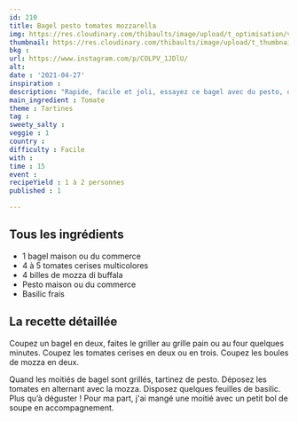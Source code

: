 ```yaml
---
id: 210
title: Bagel pesto tomates mozzarella
img: https://res.cloudinary.com/thibaults/image/upload/t_optimisation/v1619548172/Recipes/20210427_bagel_pesto_tomates.jpg
thumbnail: https://res.cloudinary.com/thibaults/image/upload/t_thumbnail_josie/v1619548172/Recipes/20210427_bagel_pesto_tomates.jpg
bkg : 
url: https://www.instagram.com/p/COLPV_1JDlU/
alt: 
date : '2021-04-27'
inspiration : 
description: "Rapide, facile et joli, essayez ce bagel avec du pesto, de la tomate et de la mozza !"
main_ingredient : Tomate
theme : Tartines
tag : 
sweety_salty : 
veggie : 1
country : 
difficulty : Facile
with : 
time : 15
event :
recipeYield : 1 à 2 personnes
published : 1

---
```


## Tous les ingrédients
 - 1 bagel maison ou du commerce
 - 4 à 5 tomates cerises multicolores
 - 4 billes de mozza di buffala
 - Pesto maison ou du commerce
 - Basilic frais

## La recette détaillée
Coupez un bagel en deux, faites le griller au grille pain ou au four quelques minutes. Coupez les tomates cerises en deux ou en trois. Coupez les boules de mozza en deux.

Quand les moitiés de bagel sont grillés, tartinez de pesto. Déposez les tomates en alternant avec la mozza. Disposez quelques feuilles de basilic. Plus qu’à déguster ! Pour ma part, j'ai mangé une moitié avec un petit bol de soupe en accompagnement.
